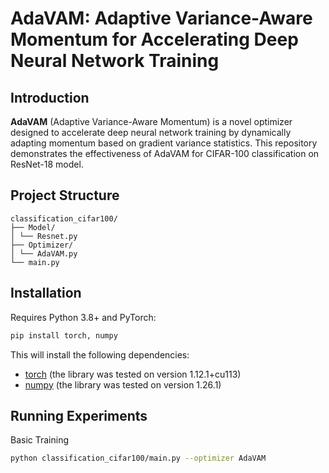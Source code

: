 # AdaVAM: Adaptive Variance-Aware Momentum for Accelerating Deep Neural Network Training
## Introduction
**AdaVAM** (Adaptive Variance-Aware Momentum) is a novel optimizer designed to accelerate deep neural network training by dynamically adapting momentum based on gradient variance statistics. This repository demonstrates the effectiveness of AdaVAM for CIFAR-100 classification on ResNet-18 model.

## Project Structure
	classification_cifar100/
	├── Model/
	│ └── Resnet.py
	├── Optimizer/
	│ └── AdaVAM.py
	└── main.py

## Installation
Requires Python 3.8+ and PyTorch:

```bash
pip install torch, numpy
```
This will install the following dependencies:
* [torch](https://pytorch.org/) (the library was tested on version 1.12.1+cu113)
* [numpy](https://numpy.org/) (the library was tested on version 1.26.1)



## Running Experiments
Basic Training

```bash
python classification_cifar100/main.py --optimizer AdaVAM
```
